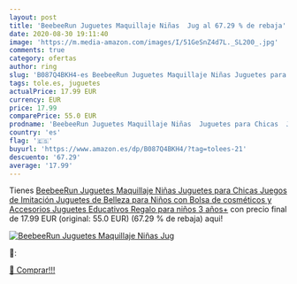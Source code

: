 ```yaml
---
layout: post
title: 'BeebeeRun Juguetes Maquillaje Niñas  Jug al 67.29 % de rebaja'
date: 2020-08-30 19:11:40
image: 'https://m.media-amazon.com/images/I/51GeSnZ4d7L._SL200_.jpg'
comments: true
category: ofertas
author: ring
slug: 'B087Q4BKH4-es BeebeeRun Juguetes Maquillaje Niñas Juguetes para Chicas...'
tags: tole.es, juguetes
actualPrice: 17.99 EUR
currency: EUR
price: 17.99
comparePrice: 55.0 EUR
prodname: 'BeebeeRun Juguetes Maquillaje Niñas  Juguetes para Chicas  Juegos de Imitación  Juguetes de Belleza para Niños con Bolsa de cosméticos y Accesorios  Juguetes Educativos Regalo para niños 3 años+'
country: 'es'
flag: '🇪🇸'
buyurl: 'https://www.amazon.es/dp/B087Q4BKH4/?tag=tolees-21'
descuento: '67.29'
average: '17.99'
---
```


Tienes [BeebeeRun Juguetes Maquillaje Niñas  Juguetes para Chicas  Juegos de Imitación  Juguetes de Belleza para Niños con Bolsa de cosméticos y Accesorios  Juguetes Educativos Regalo para niños 3 años+](https://www.amazon.es/dp/B087Q4BKH4/?tag=tolees-21) con precio final de  17.99 EUR (original: 55.0 EUR) (67.29 %  de rebaja) aqui!

[![BeebeeRun Juguetes Maquillaje Niñas  Jug](https://m.media-amazon.com/images/I/51GeSnZ4d7L._SL200_.jpg)](https://www.amazon.es/dp/B087Q4BKH4/?tag=tolees-21)

🔎:


[🛒 Comprar!!!](https://www.amazon.es/dp/B087Q4BKH4/?tag=tolees-21)
